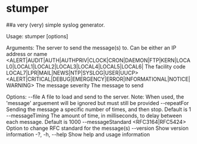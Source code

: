 # stumper
##a very (very) simple syslog generator.

Usage:
stumper <server> <facility> <severity> <message> [options]

Arguments:
<server>                                                                                                 The server to send the message(s) to.  Can be either an IP address or name
<ALERT|AUDIT|AUTH|AUTHPRIV|CLOCK|CRON|DAEMON|FTP|KERN|LOCAL0|LOCAL1|LOCAL2|LOCAL3|LOCAL4|LOCAL5|LOCAL6|  The facility code
LOCAL7|LPR|MAIL|NEWS|NTP|SYSLOG|USER|UUCP>
<ALERT|CRITICAL|DEBUG|EMERGENCY|ERROR|INFORMATIONAL|NOTICE|WARNING>                                      The message severity
<message>                                                                                                The message to send

Options:
--file <file>                        A file to load and send to the server.  Note:  When used, the 'message' arguement will be ignored but must still be provided
--repeatFor <repeatFor>              Sending the message a specific number of times, and then stop.  Default is 1
--messageTiming <messageTiming>      The amount of time, in milliseconds, to delay between each message.  Default is 1000
--messageStandard <RFC3164|RFC5424>  Option to change RFC standard for the message(s)
--version                            Show version information
-?, -h, --help                       Show help and usage information
